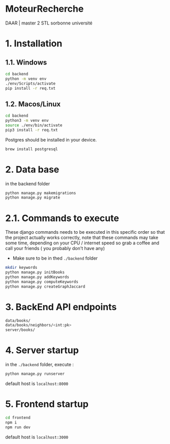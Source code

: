 # MoteurRecherche
DAAR | master 2 STL sorbonne université 
# 1. Installation
## 1.1. Windows
```bash   
cd backend
python -m venv env
./env/Scripts/activate
pip install -r req.txt
```
## 1.2. Macos/Linux
``` bash   
cd backend
python3 -m venv env
source ./env/bin/activate
pip3 install -r req.txt
```
Postgres should be installed in your device.

``` bash   
brew install postgresql

```

# 2. Data base
in the backend folder
```bash   
python manage.py makemigrations
python manage.py migrate
```
# 2.1. Commands to execute
These django commands needs to be executed in this specific order so that the project actually works correctly, note that these commands may take some time, depending on your CPU / internet speed so grab a coffee and call your friends ( you probably don't have any)
- Make sure to be in thed ```./backend``` folder
```sh   
mkdir keywords
python manage.py initBooks
python manage.py addKeywords
python manage.py computeKeywords
python manage.py createGraphJaccard
```
# 3. BackEnd API endpoints
```sh   
data/books/
data/books/neighbors/<int:pk>
server/books/
```
# 4. Server startup
in the ```./backend``` folder, execute :
```bash
python manage.py runserver
```
default host is ```localhost:8000``` 
# 5. Frontend startup

``` bash
cd frontend
npm i 
npm run dev
```
default host is ```localhost:3000``` 